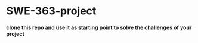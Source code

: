 # SWE-363-project
**clone this repo and use it as starting point to solve the challenges of your project**
